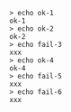     > echo ok-1
    ok-1
    > echo ok-2
    ok-2
    > echo fail-3
    xxx
    > echo ok-4
    ok-4
    > echo fail-5
    xxx
    > echo fail-6
    xxx
